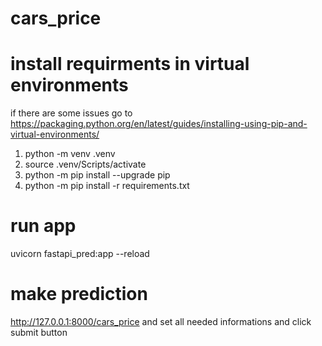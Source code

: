 # cars_price

# install requirments in virtual environments
if there are some issues go to https://packaging.python.org/en/latest/guides/installing-using-pip-and-virtual-environments/

1. python -m venv .venv
2. source .venv/Scripts/activate
3. python -m pip install --upgrade pip
4. python -m pip install -r requirements.txt

# run app
uvicorn fastapi_pred:app --reload

# make prediction
http://127.0.0.1:8000/cars_price
and set all needed informations
and click submit button
